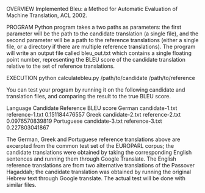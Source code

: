 
OVERVIEW
Implemented Bleu: a Method for Automatic Evaluation of Machine Translation, ACL 2002. 

PROGRAM
Python program takes a two paths as parameters: the first parameter will be the path to the candidate translation (a single file), and the second parameter will be a path to the reference translations (either a single file, or a directory if there are multiple reference translations). The program will write an output file called bleu_out.txt which contains a single floating point number, representing the BLEU score of the candidate translation relative to the set of reference translations. 

EXECUTION
python calculatebleu.py /path/to/candidate /path/to/reference

You can test your program by running it on the following candidate and translation files, and comparing the result to the true BLEU score.

Language	Candidate	Reference	BLEU score
German	candidate-1.txt	reference-1.txt	0.151184476557
Greek	candidate-2.txt	reference-2.txt	0.0976570839819
Portuguese	candidate-3.txt	reference-3.txt	0.227803041867

The German, Greek and Portuguese reference translations above are excerpted from the common test set of the EUROPARL corpus; the candidate translations were obtained by taking the corresponding English sentences and running them through Google Translate. The English reference translations are from two alternative translations of the Passover Hagaddah; the candidate translation was obtained by running the original Hebrew text through Google translate. The actual test will be done with similar files.

